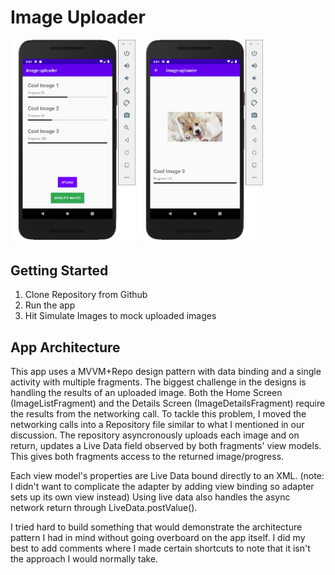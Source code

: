 # Image Uploader

 <img src="app/src/main/res/drawable/home_screen.png" width=200> 
<img src="app/src/main/res/drawable/details_screen.png" width=200> 

## Getting Started

1. Clone Repository from Github
2. Run the app
3. Hit Simulate Images to mock uploaded images

## App Architecture

This app uses a MVVM+Repo design pattern with data binding and a single activity with multiple fragments. The biggest challenge in the designs is handling the results of an uploaded image. Both the Home Screen (ImageListFragment) and the Details Screen (ImageDetailsFragment) require the results from the networking call. To tackle this problem, I moved the networking calls into a Repository file similar to what I mentioned in our discussion. The repository asyncronously uploads each image and on return, updates a Live Data field observed by both fragments' view models. This gives both fragments access to the returned image/progress. 

Each view model's properties are Live Data bound directly to an XML. (note: I didn't want to complicate the adapter by adding view binding so adapter sets up its own view instead) Using live data also handles the async network return through LiveData.postValue().

I tried hard to build something that would demonstrate the architecture pattern I had in mind without going overboard on the app itself. I did my best to add comments where I made certain shortcuts to note that it isn't the approach I would normally take. 